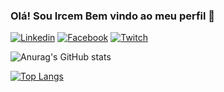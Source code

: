 ### Olá! Sou Ircem Bem vindo ao meu perfil 🦊
[![Linkedin](https://img.shields.io/badge/LinkedIn-0077B5?style=for-the-badge&logo=linkedin&logoColor=white)](https://www.linkedin.com/in/leonardo-tonioti-211b24210/)
[![Facebook](https://img.shields.io/badge/Facebook-1877F2?style=for-the-badge&logo=facebook&logoColor=white)](https://www.facebook.com/leonardo.tonioti)
[![Twitch](https://img.shields.io/badge/Twitch-9146FF?style=for-the-badge&logo=twitch&logoColor=white)](https://www.twitch.tv/ircem)






![Anurag's GitHub stats](https://github-readme-stats.vercel.app/api?username=Ircem&show_icons=true&theme=radical)

[![Top Langs](https://github-readme-stats.vercel.app/api/top-langs/?username=Ircem&layout=compact)](https://github.com/anuraghazra/github-readme-stats)
